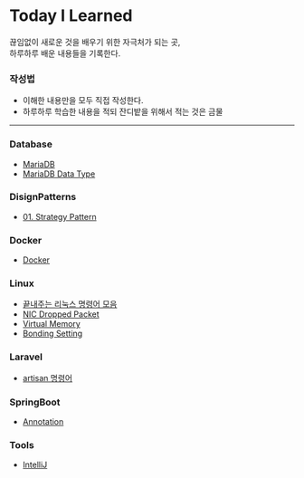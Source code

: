 # Today I Learned
끊임없이 새로운 것을 배우기 위한 자극처가 되는 곳,  
하루하루 배운 내용들을 기록한다.

### 작성법
- 이해한 내용만을 모두 직접 작성한다.
- 하루하루 학습한 내용을 적되 잔디밭을 위해서 적는 것은 금물

---

### Database
- [MariaDB](https://github.com/PAPION93/TIL/blob/master/Database/MariaDB.md)
- [MariaDB Data Type](https://github.com/PAPION93/TIL/blob/master/Database/MariaDB-Data-Type.md)

### DisignPatterns
- [01. Strategy Pattern](https://github.com/PAPION93/TIL/blob/master/DisignPatterns/01_strategy_pattern.md)

### Docker
- [Docker](https://github.com/PAPION93/TIL/blob/master/Docker/DockerCommand.md)

### Linux
- [끝내주는 리눅스 명령어 모음](https://github.com/PAPION93/TIL/blob/master/Linux/awesome_mix_command.md)
- [NIC Dropped Packet](https://github.com/PAPION93/TIL/blob/master/Linux/packet_dropped.md)
- [Virtual Memory](https://github.com/PAPION93/TIL/blob/master/Linux/virtual_memory.md)
- [Bonding Setting](https://github.com/PAPION93/TIL/blob/master/Linux/bonding_settings.md)

### Laravel
- [artisan 명령어](https://github.com/PAPION93/TIL/blob/master/Linux/artisan_command.md)


### SpringBoot
- [Annotation](https://github.com/PAPION93/TIL/blob/master/SpringBoot/annotation.md)

### Tools
- [IntelliJ](https://github.com/PAPION93/TIL/blob/master/Tools/IntelliJ.md)
